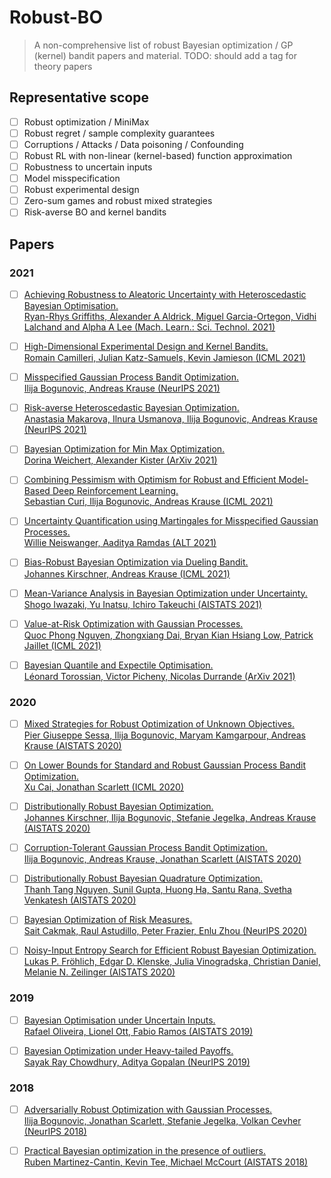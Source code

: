 # Robust-BO
> A non-comprehensive list of robust Bayesian optimization / GP (kernel) bandit papers and material. 
> TODO: should add a tag for theory papers
## Representative scope

- [ ] Robust optimization / MiniMax
- [ ] Robust regret / sample complexity guarantees
- [ ] Corruptions / Attacks / Data poisoning / Confounding
- [ ] Robust RL with non-linear (kernel-based) function approximation
- [ ] Robustness to uncertain inputs
- [ ] Model misspecification
- [ ] Robust experimental design
- [ ] Zero-sum games and robust mixed strategies 
- [ ] Risk-averse BO and kernel bandits

## Papers

### 2021
- [ ] [Achieving Robustness to Aleatoric Uncertainty with Heteroscedastic Bayesian Optimisation. \
  Ryan-Rhys Griffiths, Alexander A Aldrick, Miguel Garcia-Ortegon, Vidhi Lalchand and Alpha A Lee (Mach. Learn.: Sci. Technol. 2021)](https://iopscience.iop.org/article/10.1088/2632-2153/ac298c)
	
- [ ] [High-Dimensional Experimental Design and Kernel Bandits. \
 Romain Camilleri, Julian Katz-Samuels, Kevin Jamieson (ICML 2021)](https://arxiv.org/abs/2105.05806)				

- [ ] [Misspecified Gaussian Process Bandit Optimization. \
 Ilija Bogunovic, Andreas Krause (NeurIPS 2021)](https://arxiv.org/abs/2111.05008)

- [ ] [Risk-averse Heteroscedastic Bayesian Optimization. \
 Anastasia Makarova, Ilnura Usmanova, Ilija Bogunovic, Andreas Krause (NeurIPS 2021)](https://arxiv.org/pdf/2111.03637.pdf)		

- [ ] [Bayesian Optimization for Min Max Optimization. \
 Dorina Weichert, Alexander Kister (ArXiv 2021)](https://arxiv.org/pdf/2107.13772.pdf)

- [ ] [Combining Pessimism with Optimism for Robust and Efficient Model-Based Deep Reinforcement Learning. \
 Sebastian Curi, Ilija Bogunovic, Andreas Krause (ICML 2021)](https://arxiv.org/abs/2103.10369)				

- [ ] [Uncertainty Quantification using Martingales for Misspecified Gaussian Processes. \
 Willie Neiswanger, Aaditya Ramdas (ALT 2021)](https://arxiv.org/abs/2006.07368)				

- [ ] [Bias-Robust Bayesian Optimization via Dueling Bandit. \
 Johannes Kirschner, Andreas Krause (ICML 2021)](https://arxiv.org/abs/2105.11802)				

- [ ] [Mean-Variance Analysis in Bayesian Optimization under Uncertainty. \
 Shogo Iwazaki, Yu Inatsu, Ichiro Takeuchi (AISTATS 2021)](https://arxiv.org/abs/2009.08166)				

- [ ] [Value-at-Risk Optimization with Gaussian Processes. \
Quoc Phong Nguyen, Zhongxiang Dai, Bryan Kian Hsiang Low, Patrick Jaillet (ICML 2021)](https://arxiv.org/abs/2105.06126)				

- [ ] [Bayesian Quantile and Expectile Optimisation. \
 Léonard Torossian, Victor Picheny, Nicolas Durrande (ArXiv 2021)](https://arxiv.org/abs/2001.04833)				
 
### 2020
- [ ] [Mixed Strategies for Robust Optimization of Unknown Objectives. \
 Pier Giuseppe Sessa, Ilija Bogunovic, Maryam Kamgarpour, Andreas Krause (AISTATS 2020)](https://arxiv.org/abs/2002.12613)

- [ ] [On Lower Bounds for Standard and Robust Gaussian Process Bandit Optimization. \
 Xu Cai, Jonathan Scarlett (ICML 2020)](https://arxiv.org/abs/2008.08757)

- [ ] [Distributionally Robust Bayesian Optimization. \
 Johannes Kirschner, Ilija Bogunovic, Stefanie Jegelka, Andreas Krause (AISTATS 2020)](https://arxiv.org/abs/2002.09038)				

- [ ] [Corruption-Tolerant Gaussian Process Bandit Optimization. \
 Ilija Bogunovic, Andreas Krause, Jonathan Scarlett (AISTATS 2020)](https://arxiv.org/abs/2003.01971)				

- [ ] [Distributionally Robust Bayesian Quadrature Optimization. \
 Thanh Tang Nguyen, Sunil Gupta, Huong Ha, Santu Rana, Svetha Venkatesh (AISTATS 2020)](https://arxiv.org/abs/2001.06814)				

- [ ] [Bayesian Optimization of Risk Measures. \
 Sait Cakmak, Raul Astudillo, Peter Frazier, Enlu Zhou (NeurIPS 2020)](https://arxiv.org/pdf/2007.05554.pdf)				

- [ ] [Noisy-Input Entropy Search for Efficient Robust Bayesian Optimization. \
 Lukas P. Fröhlich, Edgar D. Klenske, Julia Vinogradska, Christian Daniel, Melanie N. Zeilinger (AISTATS 2020)](https://arxiv.org/abs/2002.02820)				

### 2019
- [ ] [Bayesian Optimisation under Uncertain Inputs. \
 Rafael Oliveira, Lionel Ott, Fabio Ramos (AISTATS 2019)](https://arxiv.org/abs/1902.07908)				

- [ ] [Bayesian Optimization under Heavy-tailed Payoffs. \
 Sayak Ray Chowdhury, Aditya Gopalan (NeurIPS 2019)](https://arxiv.org/abs/1909.07040)				
 
 ### 2018
- [ ] [Adversarially Robust Optimization with Gaussian Processes. \
 Ilija Bogunovic, Jonathan Scarlett, Stefanie Jegelka, Volkan Cevher (NeurIPS 2018)](https://arxiv.org/abs/1810.10775)

-  [ ] [Practical Bayesian optimization in the presence of outliers. \
 Ruben Martinez-Cantin,  Kevin Tee,  Michael McCourt (AISTATS 2018)](http://proceedings.mlr.press/v84/martinez-cantin18a/martinez-cantin18a.pdf) 



		
